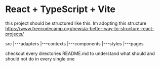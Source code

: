 # React + TypeScript + Vite

this project should be structured like this. Im adopting this structure https://www.freecodecamp.org/news/a-better-way-to-structure-react-projects/


src
|---adapters 
|---contexts
|---components
|---styles
|---pages

checkout every directories README.md to understand what should and should not do in every single one

